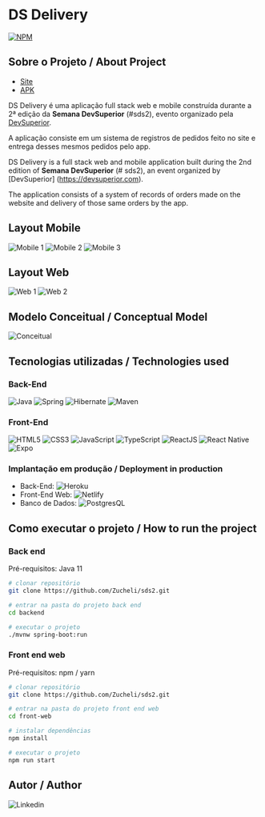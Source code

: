 # DS Delivery
[![NPM](https://img.shields.io/npm/l/react)](https://github.com/Zucheli/sds2/blob/main/LICENSE) 

## Sobre o Projeto / About Project

- [Site](https://sds2-zucheli.netlify.app)
- [APK](https://github.com/Zucheli/sds2/blob/main/apk/DS_Delivery.apk)

DS Delivery é uma aplicação full stack web e mobile construída durante a 2ª edição da **Semana DevSuperior** (#sds2), evento organizado pela [DevSuperior](https://devsuperior.com).

A aplicação consiste em um sistema de registros de pedidos feito no site e entrega desses mesmos pedidos pelo app.

DS Delivery is a full stack web and mobile application built during the 2nd edition of **Semana DevSuperior** (# sds2), an event organized by [DevSuperior] (https://devsuperior.com).

The application consists of a system of records of orders made on the website and delivery of those same orders by the app. 

## Layout Mobile
![Mobile 1](https://github.com/Zucheli/sds2/blob/main/assets/mobile-tela-inicial.jpeg) ![Mobile 2](https://github.com/Zucheli/sds2/blob/main/assets/mobile-tela-pedidos.jpeg) ![Mobile 3](https://github.com/Zucheli/sds2/blob/main/assets/mobile-tela-entrega.jpeg)

## Layout Web
![Web 1](https://github.com/Zucheli/sds2/blob/main/assets/web-tela-inicial.png)
![Web 2](https://github.com/Zucheli/sds2/blob/main/assets/web-tela-pedido.png)

## Modelo Conceitual / Conceptual Model
![Conceitual](https://github.com/Zucheli/sds2/blob/main/assets/conceitual.png)

## Tecnologias utilizadas / Technologies used
### Back-End
![Java](https://img.shields.io/badge/Java-ED8B00?style=for-the-badge&logo=java&logoColor=white)
![Spring](https://img.shields.io/badge/Spring-6DB33F?style=for-the-badge&logo=spring&logoColor=white)
![Hibernate](https://img.shields.io/badge/Hibernate-666666?style=for-the-badge&logo=Hibernate&logoColor=white)
![Maven](https://img.shields.io/badge/Maven-EA1D2C?style=for-the-badge&logo=Apache-Maven&logoColor=white)
### Front-End
![HTML5](https://img.shields.io/badge/HTML5-E34F26?style=for-the-badge&logo=html5&logoColor=white)
![CSS3](https://img.shields.io/badge/CSS3-1572B6?style=for-the-badge&logo=css3&logoColor=white)
![JavaScript](https://img.shields.io/badge/JavaScript-323330?style=for-the-badge&logo=javascript&logoColor=F7DF1E)
![TypeScript](https://img.shields.io/badge/TypeScript-007ACC?style=for-the-badge&logo=typescript&logoColor=white)
![ReactJS](https://img.shields.io/badge/React-20232A?style=for-the-badge&logo=react&logoColor=61DAFB)
![React Native](https://img.shields.io/badge/React_Native-20232A?style=for-the-badge&logo=react&logoColor=61DAFB)
![Expo](https://img.shields.io/badge/Expo-000000?style=for-the-badge&logo=Expo&logoColor=white)
### Implantação em produção / Deployment in production
- Back-End: ![Heroku](https://img.shields.io/badge/Heroku-430098?style=for-the-badge&logo=heroku&logoColor=white)
- Front-End Web: ![Netlify](https://img.shields.io/badge/Netlify-00C7B7?style=for-the-badge&logo=netlify&logoColor=white)
- Banco de Dados: ![PostgresQL](https://img.shields.io/badge/PostgreSQL-316192?style=for-the-badge&logo=postgresql&logoColor=white)

## Como executar o projeto / How to run the project

### Back end
Pré-requisitos: Java 11

```bash
# clonar repositório
git clone https://github.com/Zucheli/sds2.git

# entrar na pasta do projeto back end
cd backend

# executar o projeto
./mvnw spring-boot:run
```

### Front end web
Pré-requisitos: npm / yarn

```bash
# clonar repositório
git clone https://github.com/Zucheli/sds2.git

# entrar na pasta do projeto front end web
cd front-web

# instalar dependências
npm install

# executar o projeto
npm run start
```

## Autor / Author
![Linkedin](https://img.shields.io/badge/Mateus_Zucheli-0077B5?style=for-the-badge&logo=linkedin&logoColor=white)
